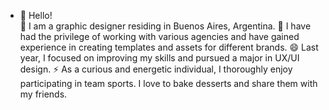 - 👋 Hello!  
🌱 I am a graphic designer residing in Buenos Aires, Argentina.
💞️ I have had the privilege of working with various agencies and have gained experience in creating templates and assets for different brands. 
😄 Last year, I focused on improving my skills and pursued a major in UX/UI design.
⚡ As a curious and energetic individual, I thoroughly enjoy participating in team sports. I love to bake desserts and share them with my friends. 
